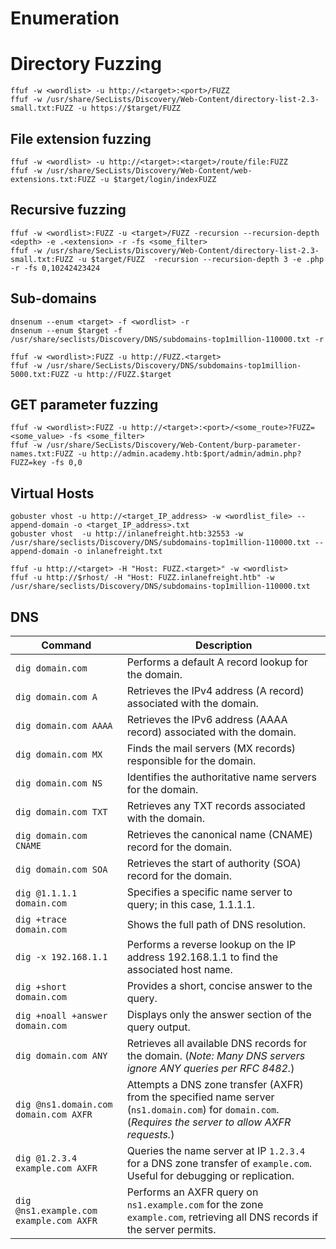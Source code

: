 # Enumeration

# Directory Fuzzing
```
ffuf -w <wordlist> -u http://<target>:<port>/FUZZ
ffuf -w /usr/share/SecLists/Discovery/Web-Content/directory-list-2.3-small.txt:FUZZ -u https://$target/FUZZ
```
 
## File extension fuzzing
```
ffuf -w <wordlist> -u http://<target>:<target>/route/file:FUZZ
ffuf -w /usr/share/SecLists/Discovery/Web-Content/web-extensions.txt:FUZZ -u $target/login/indexFUZZ
```

## Recursive fuzzing
```
ffuf -w <wordlist>:FUZZ -u <target>/FUZZ -recursion --recursion-depth <depth> -e .<extension> -r -fs <some_filter>
ffuf -w /usr/share/SecLists/Discovery/Web-Content/directory-list-2.3-small.txt:FUZZ -u $target/FUZZ  -recursion --recursion-depth 3 -e .php -r -fs 0,10242423424
```

## Sub-domains
```
dnsenum --enum <target> -f <wordlist> -r
dnsenum --enum $target -f /usr/share/seclists/Discovery/DNS/subdomains-top1million-110000.txt -r

ffuf -w <wordlist>:FUZZ -u http://FUZZ.<target>
ffuf -w /usr/share/SecLists/Discovery/DNS/subdomains-top1million-5000.txt:FUZZ -u http://FUZZ.$target
```

## GET parameter fuzzing
```
ffuf -w <wordlist>:FUZZ -u http://<target>:<port>/<some_route>?FUZZ=<some_value> -fs <some_filter>
ffuf -w /usr/share/SecLists/Discovery/Web-Content/burp-parameter-names.txt:FUZZ -u http://admin.academy.htb:$port/admin/admin.php?FUZZ=key -fs 0,0
```

## Virtual Hosts
```
gobuster vhost -u http://<target_IP_address> -w <wordlist_file> --append-domain -o <target_IP_address>.txt
gobuster vhost  -u http://inlanefreight.htb:32553 -w /usr/share/seclists/Discovery/DNS/subdomains-top1million-110000.txt --append-domain -o inlanefreight.txt

ffuf -u http://<target> -H "Host: FUZZ.<target>" -w <wordlist>
ffuf -u http://$rhost/ -H "Host: FUZZ.inlanefreight.htb" -w /usr/share/seclists/Discovery/DNS/subdomains-top1million-110000.txt

```

## DNS

| Command                          | Description                                                                                                     |
|----------------------------------|-----------------------------------------------------------------------------------------------------------------|
| `dig domain.com`                 | Performs a default A record lookup for the domain.                                                             |
| `dig domain.com A`               | Retrieves the IPv4 address (A record) associated with the domain.                                              |
| `dig domain.com AAAA`            | Retrieves the IPv6 address (AAAA record) associated with the domain.                                           |
| `dig domain.com MX`              | Finds the mail servers (MX records) responsible for the domain.                                                |
| `dig domain.com NS`              | Identifies the authoritative name servers for the domain.                                                      |
| `dig domain.com TXT`             | Retrieves any TXT records associated with the domain.                                                          |
| `dig domain.com CNAME`           | Retrieves the canonical name (CNAME) record for the domain.                                                    |
| `dig domain.com SOA`             | Retrieves the start of authority (SOA) record for the domain.                                                  |
| `dig @1.1.1.1 domain.com`        | Specifies a specific name server to query; in this case, 1.1.1.1.                                              |
| `dig +trace domain.com`          | Shows the full path of DNS resolution.                                                                         |
| `dig -x 192.168.1.1`             | Performs a reverse lookup on the IP address 192.168.1.1 to find the associated host name.                      |
| `dig +short domain.com`          | Provides a short, concise answer to the query.                                                                 |
| `dig +noall +answer domain.com`  | Displays only the answer section of the query output.                                                          |
| `dig domain.com ANY`             | Retrieves all available DNS records for the domain. (*Note: Many DNS servers ignore ANY queries per RFC 8482.*) |
| `dig @ns1.domain.com domain.com AXFR` | Attempts a DNS zone transfer (AXFR) from the specified name server (`ns1.domain.com`) for `domain.com`. (*Requires the server to allow AXFR requests.*) |
| `dig @1.2.3.4 example.com AXFR`  | Queries the name server at IP `1.2.3.4` for a DNS zone transfer of `example.com`. Useful for debugging or replication. |
| `dig @ns1.example.com example.com AXFR` | Performs an AXFR query on `ns1.example.com` for the zone `example.com`, retrieving all DNS records if the server permits. |


